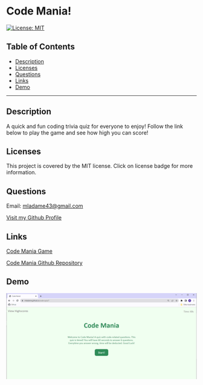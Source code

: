 # Code Mania!

  [![License: MIT](https://img.shields.io/static/v1?label=license&message=MIT&color=blue)](https://opensource.org/licenses/MIT)

## Table of Contents

  - [Description](#description)
  - [Licenses](#licenses)
  - [Questions](#questions)
  - [Links](#links)
  - [Demo](#demo)

  ---

## Description

A quick and fun coding trivia quiz for everyone to enjoy! Follow the link below to play the game and see how high you can score!

## Licenses

This project is covered by the MIT license. Click on license badge for more information.

## Questions

Email: mladame43@gmail.com

[Visit my Github Profile](https://github.com/mladame)

## Links

[Code Mania Game](https://mladame.github.io/code-quiz/)

[Code Mania Github Repository](https://github.com/mladame/code-quiz)

## Demo

<img
src="./assets/images/code-mania-start-page-screenshot.PNG"
alt="Screenshot of Code Mania!">